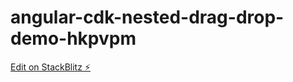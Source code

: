 # angular-cdk-nested-drag-drop-demo-hkpvpm

[Edit on StackBlitz ⚡️](https://stackblitz.com/edit/angular-cdk-nested-drag-drop-demo-hkpvpm)